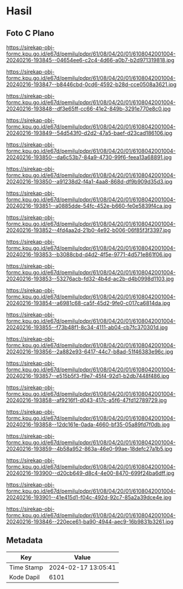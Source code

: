 # Hasil

## Foto C Plano

https://sirekap-obj-formc.kpu.go.id/e67d/pemilu/pdpr/61/08/04/20/01/6108042001004-20240216-193845--04654ee6-c2c4-4d66-a0b7-b2d971319818.jpg

https://sirekap-obj-formc.kpu.go.id/e67d/pemilu/pdpr/61/08/04/20/01/6108042001004-20240216-193847--b8446cbd-0cd6-4592-b28d-cce0508a3621.jpg

https://sirekap-obj-formc.kpu.go.id/e67d/pemilu/pdpr/61/08/04/20/01/6108042001004-20240216-193848--df3e65ff-cc66-41e2-849b-3291e770e8c0.jpg

https://sirekap-obj-formc.kpu.go.id/e67d/pemilu/pdpr/61/08/04/20/01/6108042001004-20240216-193849--54d543f0-d2d2-47a5-baef-d23cad186106.jpg

https://sirekap-obj-formc.kpu.go.id/e67d/pemilu/pdpr/61/08/04/20/01/6108042001004-20240216-193850--da6c53b7-84a9-4730-99f6-feea13a68891.jpg

https://sirekap-obj-formc.kpu.go.id/e67d/pemilu/pdpr/61/08/04/20/01/6108042001004-20240216-193850--a91238d2-f4a1-4aa8-868d-df9b909d35d3.jpg

https://sirekap-obj-formc.kpu.go.id/e67d/pemilu/pdpr/61/08/04/20/01/6108042001004-20240216-193851--a0885dde-54fc-452e-b660-fe0e5839f4ca.jpg

https://sirekap-obj-formc.kpu.go.id/e67d/pemilu/pdpr/61/08/04/20/01/6108042001004-20240216-193852--4fd4aa2d-21b0-4e92-b006-06f85f3f3397.jpg

https://sirekap-obj-formc.kpu.go.id/e67d/pemilu/pdpr/61/08/04/20/01/6108042001004-20240216-193853--b3088cbd-d4d2-4f5e-9771-4d571e861f06.jpg

https://sirekap-obj-formc.kpu.go.id/e67d/pemilu/pdpr/61/08/04/20/01/6108042001004-20240216-193853--53276acb-fd32-4b4d-ac2b-d4b0998d1103.jpg

https://sirekap-obj-formc.kpu.go.id/e67d/pemilu/pdpr/61/08/04/20/01/6108042001004-20240216-193854--a6981c68-ca5f-45d2-9fe0-c017ca6814da.jpg

https://sirekap-obj-formc.kpu.go.id/e67d/pemilu/pdpr/61/08/04/20/01/6108042001004-20240216-193855--f73b48f1-8c34-4111-ab04-cb7fc370301d.jpg

https://sirekap-obj-formc.kpu.go.id/e67d/pemilu/pdpr/61/08/04/20/01/6108042001004-20240216-193856--2a882e93-6417-44c7-b8ad-51f46383e96c.jpg

https://sirekap-obj-formc.kpu.go.id/e67d/pemilu/pdpr/61/08/04/20/01/6108042001004-20240216-193857--e515b5f3-f9e7-45f4-92d1-b2db7448f486.jpg

https://sirekap-obj-formc.kpu.go.id/e67d/pemilu/pdpr/61/08/04/20/01/6108042001004-20240216-193858--af9216f1-d043-417c-a5f6-47fd12789729.jpg

https://sirekap-obj-formc.kpu.go.id/e67d/pemilu/pdpr/61/08/04/20/01/6108042001004-20240216-193858--12dc161e-0ada-4660-bf35-05a89fd7f0db.jpg

https://sirekap-obj-formc.kpu.go.id/e67d/pemilu/pdpr/61/08/04/20/01/6108042001004-20240216-193859--4b58a952-863a-46e0-99ae-18defc27a1b5.jpg

https://sirekap-obj-formc.kpu.go.id/e67d/pemilu/pdpr/61/08/04/20/01/6108042001004-20240216-193900--d20cb649-d8c4-4e00-8470-699f24ba6dff.jpg

https://sirekap-obj-formc.kpu.go.id/e67d/pemilu/pdpr/61/08/04/20/01/6108042001004-20240216-193901--41e415d1-f04c-492d-92c7-85a2a39dce4e.jpg

https://sirekap-obj-formc.kpu.go.id/e67d/pemilu/pdpr/61/08/04/20/01/6108042001004-20240216-193846--220ece61-ba90-4944-aec9-16b9831b3261.jpg


## Metadata

| Key        | Value               |
| ---------- | ------------------- |
| Time Stamp | 2024-02-17 13:05:41 |
| Kode Dapil | 6101                |



